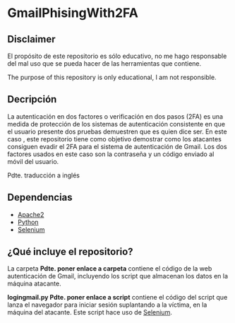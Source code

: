 # GmailPhisingWith2FA
## Disclaimer
El propósito de este repositorio es sólo educativo, no me hago responsable del mal uso que se pueda hacer de las herramientas que contiene.

The purpose of this repository is only educational, I am not responsible.

## Decripción
La autenticación en dos factores o verificación en dos pasos (2FA) es una medida de protección de los sistemas de autenticación consistente en que el usuario presente dos pruebas demuestren que es quien dice ser. 
En este caso , este repositorio tiene como objetivo demostrar como los atacantes consiguen evadir el 2FA para el sistema de autenticación de Gmail. Los dos factores usados en este caso son la contraseña y un código enviado al móvil del usuario.

Pdte. traducción a inglés

## Dependencias
- [Apache2](https://www.apache.org/)
- [Python](https://www.python.org/)
- [Selenium](https://www.seleniumhq.org/)

## ¿Qué incluye el repositorio?
La carpeta **Pdte. poner enlace a carpeta** contiene el código de la web autenticación de Gmail, incluyendo los script que almacenan los datos en la máquina atacante.

**logingmail.py Pdte. poner enlace a script** contiene el código del script que lanza el navegador para iniciar sesión suplantando a la víctima, en la máquina del atacante. Este script hace uso de [Selenium](https://www.seleniumhq.org/).
